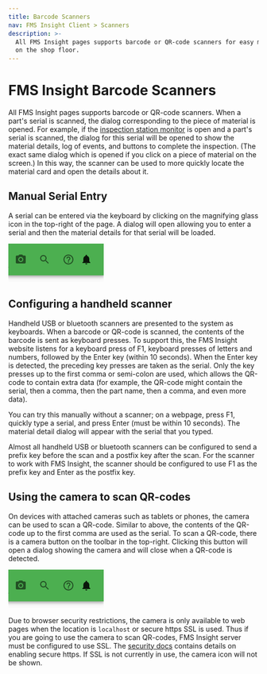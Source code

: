 ```yaml
---
title: Barcode Scanners
nav: FMS Insight Client > Scanners
description: >-
  All FMS Insight pages supports barcode or QR-code scanners for easy material tracking
  on the shop floor.
---
```


# FMS Insight Barcode Scanners

All FMS Insight pages supports barcode or QR-code scanners.
When a part's serial is scanned, the dialog corresponding to the piece of material is opened.
For example, if the [inspection station monitor](client-station-monitor) is open and a part's serial is scanned,
the dialog for this serial will be opened to show the material details, log of events, and buttons to
complete the inspection. (The exact same dialog which is opened if you click on a piece of material on the screen.)
In this way, the scanner can be used to more quickly locate the material card and open the details about it.

## Manual Serial Entry

A serial can be entered via the keyboard by clicking on the magnifying glass icon in the top-right of the page.
A dialog will open allowing you to enter a serial and then the material details for that serial will be loaded.

![Screenshot of toolbar buttons](screenshots/insight-toolbar-btns.png)

## Configuring a handheld scanner

Handheld USB or bluetooth scanners are presented to the system as keyboards.
When a barcode or QR-code is scanned, the contents of the barcode is sent as
keyboard presses. To support this, the FMS Insight website listens for a
keyboard press of F1, keyboard presses of letters and numbers, followed by
the Enter key (within 10 seconds). When the Enter key is detected, the
preceding key presses are taken as the serial. Only the key presses up to
the first comma or semi-colon are used, which allows the QR-code to contain extra data (for
example, the QR-code might contain the serial, then a comma, then the part
name, then a comma, and even more data).

You can try this manually without a scanner; on a webpage, press F1, quickly type
a serial, and press Enter (must be within 10 seconds). The material detail dialog
will appear with the serial that you typed.

Almost all handheld USB or bluetooth scanners can be configured to send a prefix key
before the scan and a postfix key after the scan. For the scanner to work with
FMS Insight, the scanner should be configured to use F1 as the prefix key and Enter
as the postfix key.

## Using the camera to scan QR-codes

On devices with attached cameras such as tablets or phones, the camera can be used to
scan a QR-code. Similar to above, the contents of the QR-code up to the first comma
are used as the serial. To scan a QR-code, there is a camera button on the
toolbar in the top-right. Clicking this button will open a dialog showing the camera
and will close when a QR-code is detected.

![Screenshot of toolbar buttons](screenshots/insight-toolbar-btns.png)

Due to browser security restrictions, the camera is only available to
web pages when the location is `localhost` or secure https SSL is used. Thus if you
are going to use the camera to scan QR-codes, FMS Insight server must be configured to
use SSL. The [security docs](security) contains details on enabling secure
https. If SSL is not currently in use, the camera icon will not be shown.
